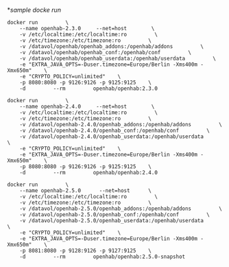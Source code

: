 

**sample docke run*
    
	docker run         \
		--name openhab-2.3.0     --net=host        \
		-v /etc/localtime:/etc/localtime:ro         \
		-v /etc/timezone:/etc/timezone:ro         \
		-v /datavol/openhab/openhab_addons:/openhab/addons         \
		-v /datavol/openhab/openhab_conf:/openhab/conf         \
		-v /datavol/openhab/openhab_userdata:/openhab/userdata         \
		-e "EXTRA_JAVA_OPTS=-Duser.timezone=Europe/Berlin -Xms400m -Xmx650m"    \
		-e "CRYPTO_POLICY=unlimited"    \
		-p 8080:8080 -p 9126:9126 -p 9125:9125    \
		-d         --rm         openhab/openhab:2.3.0

	docker run         \
		--name openhab-2.4.0     --net=host        \
		-v /etc/localtime:/etc/localtime:ro         \
		-v /etc/timezone:/etc/timezone:ro         \
		-v /datavol/openhab-2.4.0/openhab_addons:/openhab/addons         \
		-v /datavol/openhab-2.4.0/openhab_conf:/openhab/conf         \
		-v /datavol/openhab-2.4.0/openhab_userdata:/openhab/userdata         \
		-e "CRYPTO_POLICY=unlimited"    \
		-e "EXTRA_JAVA_OPTS=-Duser.timezone=Europe/Berlin -Xms400m -Xmx650m"    \
		-p 8080:8080 -p 9126:9126 -p 9125:9125    \
		-d         --rm         openhab/openhab:2.4.0

	docker run         \
		--name openhab-2.5.0      --net=host      \
		-v /etc/localtime:/etc/localtime:ro         \
		-v /etc/timezone:/etc/timezone:ro         \
		-v /datavol/openhab-2.5.0/openhab_addons:/openhab/addons         \
		-v /datavol/openhab-2.5.0/openhab_conf:/openhab/conf         \
		-v /datavol/openhab-2.5.0/openhab_userdata:/openhab/userdata         \
		-e "CRYPTO_POLICY=unlimited"    \
		-e "EXTRA_JAVA_OPTS=-Duser.timezone=Europe/Berlin -Xms400m -Xmx650m"    \
		-p 8081:8080 -p 9128:9126 -p 9127:9125    \
		-d         --rm         openhab/openhab:2.5.0-snapshot


